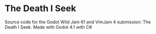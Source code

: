 # The Death I Seek
 Source code for the Godot Wild Jam 61 and VimJam 4 submission: The Death I Seek. Made with Godot 4.1 with C#
